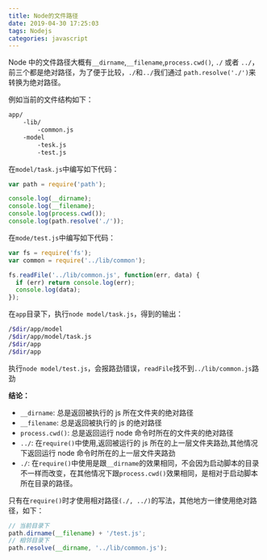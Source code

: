```yaml
---
title: Node的文件路径
date: 2019-04-30 17:25:03
tags: Nodejs
categories: javascript
---
```


Node 中的文件路径大概有`__dirname`,`__filename`,`process.cwd()`, `./` 或者 `../`，前三个都是绝对路径，为了便于比较，`./`和`../`我们通过 `path.resolve('./')`来转换为绝对路径。

例如当前的文件结构如下：

```bash
app/
    -lib/
        -common.js
    -model
        -tesk.js
        -test.js
```

在`model/task.js`中编写如下代码：

```js
var path = require('path');

console.log(__dirname);
console.log(__filename);
console.log(process.cwd());
console.log(path.resolve('./'));
```

在`mode/test.js`中编写如下代码：

```js
var fs = require('fs');
var common = require('../lib/common');

fs.readFile('../lib/common.js', function(err, data) {
  if (err) return console.log(err);
  console.log(data);
});
```

在`app`目录下，执行`node model/task.js`，得到的输出：

```bash
/$dir/app/model
/$dir/app/model/task.js
/$dir/app
/$dir/app
```

执行`node model/test.js`，会报路劲错误，`readFile`找不到`../lib/common.js`路劲

**结论：**

- `__dirname`: 总是返回被执行的 js 所在文件夹的绝对路径
- `__filename`: 总是返回被执行的 js 的绝对路径
- `process.cwd()`: 总是返回运行 node 命令时所在的文件夹的绝对路径
- `../`: 在`require()`中使用,返回被运行的 js 所在的上一层文件夹路劲,其他情况下返回运行 node 命令时所在的上一层文件夹路劲
- `./`: 在`require()`中使用是跟`__dirname`的效果相同，不会因为启动脚本的目录不一样而改变，在其他情况下跟`process.cwd()`效果相同，是相对于启动脚本所在目录的路径。

只有在`require()`时才使用相对路径`(./, ../)`的写法，其他地方一律使用绝对路径，如下：

```js
// 当前目录下
path.dirname(__filename) + '/test.js';
// 相邻目录下
path.resolve(__dirname, '../lib/common.js');
```
